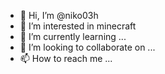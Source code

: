 - 👋 Hi, I’m @niko03h
- 👀 I’m interested in minecraft
- 🌱 I’m currently learning ...
- 💞️ I’m looking to collaborate on ...
- 📫 How to reach me ...

<!---
niko03h/niko03h is a ✨ special ✨ repository because its `README.md` (this file) appears on your GitHub profile.
You can click the Preview link to take a look at your changes.
--->

